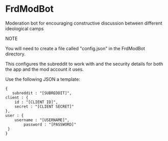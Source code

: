 # FrdModBot
Moderation bot for encouraging constructive discussion between different ideological camps

NOTE

You will need to create a file called "config.json" in the FrdModBot directory.

This configures the subreddit to work with and the security details for both the app and the mod account it uses.

Use the following JSON a template:

    {
       subreddit : "[SUBREDDIT]",
	client : {
	    id : "[CLIENT ID]",
	    secret : "[CLIENT SECRET]"
	},
	user : {
	    username : "[USERNAME]",
            password : "[PASSWORD]"
	 }
    }
